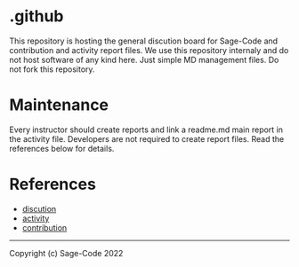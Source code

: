 # .github

This repository is hosting the general discution board for Sage-Code and contribution and activity report files. We use this repository internaly and do not host software of any kind here. Just simple MD management files. Do not fork this repository.

# Maintenance

 Every instructor should create reports and link a readme.md main report in the activity file. 
 Developers are not required to create report files. Read the references below for details.

# References

* [discution](https://github.com/sage-code/bee/discussions)
* [activity](activity.md)
* [contribution](profile/contribute.md)

---
Copyright (c) Sage-Code 2022

